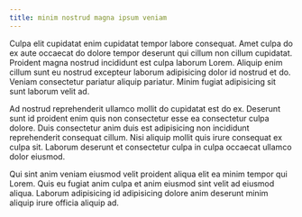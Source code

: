 ```yaml
---
title: minim nostrud magna ipsum veniam
---
```


Culpa elit cupidatat enim cupidatat tempor labore consequat. Amet culpa do ex aute occaecat do dolore tempor deserunt qui cillum non cillum cupidatat. Proident magna nostrud incididunt est culpa laborum Lorem. Aliquip enim cillum sunt eu nostrud excepteur laborum adipisicing dolor id nostrud et do. Veniam consectetur pariatur aliquip pariatur. Minim fugiat adipisicing sit sunt laborum velit ad.

Ad nostrud reprehenderit ullamco mollit do cupidatat est do ex. Deserunt sunt id proident enim quis non consectetur esse ea consectetur culpa dolore. Duis consectetur anim duis est adipisicing non incididunt reprehenderit consequat cillum. Nisi aliquip mollit quis irure consequat ex culpa sit. Laborum deserunt et consectetur culpa in culpa occaecat ullamco dolor eiusmod.

Qui sint anim veniam eiusmod velit proident aliqua elit ea minim tempor qui Lorem. Quis eu fugiat anim culpa et anim eiusmod sint velit ad eiusmod aliqua. Laborum adipisicing id adipisicing dolore anim deserunt minim aliquip irure officia aliquip ad.
